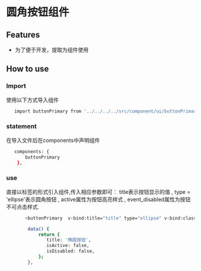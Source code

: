 # 圆角按钮组件

## Features

- 为了便于开发，提取为组件使用

## How to use

### Import

使用以下方式导入组件

```sh
   import buttonPrimary from '../../../../src/component/ui/buttonPrimary';
```

### statement

在导入文件后在components中声明组件

```sh
   components: {
       buttonPrimary
    },
```

### use
直接以标签的形式引入组件,传入相应参数即可：
title表示按钮显示的值 ,
type = 'ellipse'表示圆角按钮 ,
active属性为按钮高亮样式 ,
event_disabled属性为按钮不可点击样式.

```sh
       <buttonPrimary  v-bind:title="title" type="ellipse" v-bind:class="{active: isActive, event_disabled: isDisabled}" ></buttonPrimary>

        data() {
            return {
               title: '椭圆按钮',
               isActive: false,
               isDisabled: false,
            };
        },
```